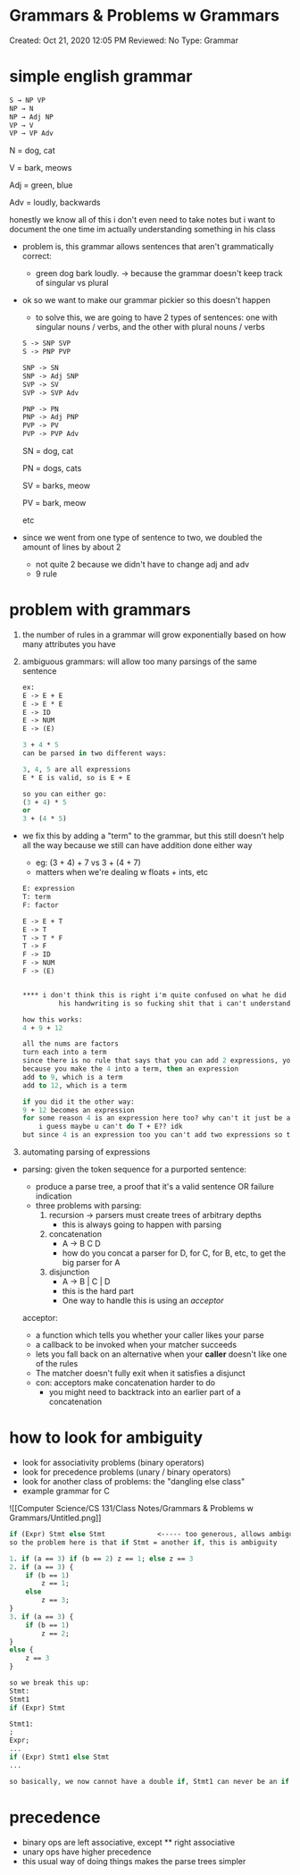 # Grammars & Problems w Grammars

Created: Oct 21, 2020 12:05 PM
Reviewed: No
Type: Grammar

# simple english grammar

```ocaml
S → NP VP
NP → N
NP → Adj NP
VP → V
VP → VP Adv
```

N = dog, cat

V = bark, meows

Adj = green, blue

Adv = loudly, backwards

honestly we know all of this i don't even need to take notes but i want to document the one time im actually understanding something in his class

- problem is, this grammar allows sentences that aren't grammatically correct:
    - green dog bark loudly. → because the grammar doesn't keep track of singular vs plural
- ok so we want to make our grammar pickier so this doesn't happen
    - to solve this, we are going to have 2 types of sentences: one with singular nouns / verbs, and the other with plural nouns / verbs

    ```ocaml
    S -> SNP SVP
    S -> PNP PVP

    SNP -> SN
    SNP -> Adj SNP
    SVP -> SV
    SVP -> SVP Adv

    PNP -> PN
    PNP -> Adj PNP
    PVP -> PV
    PVP -> PVP Adv
    ```

    SN = dog, cat

    PN = dogs, cats

    SV = barks, meow

    PV = bark, meow

    etc

- since we went from one type of sentence to two, we doubled the amount of lines by about 2
    - not quite 2 because we didn't have to change adj and adv
    - 9 rule

# problem with grammars

1. the number of rules in a grammar will grow exponentially based on how many attributes you have 
2. ambiguous grammars: will allow too many parsings of the same sentence

    ```ocaml
    ex: 
    E -> E + E
    E -> E * E
    E -> ID
    E -> NUM
    E -> (E)

    3 + 4 * 5 
    can be parsed in two different ways: 

    3, 4, 5 are all expressions 
    E * E is valid, so is E + E

    so you can either go: 
    (3 + 4) * 5
    or 
    3 + (4 * 5) 
    ```

- we fix this by adding a "term" to the grammar, but this still doesn't help all the way because we still can have addition done either way
    - eg: (3 + 4) + 7 vs 3 + (4 + 7)
    - matters when we're dealing w floats + ints, etc

    ```ocaml
    E: expression
    T: term
    F: factor 

    E -> E + T
    E -> T
    T -> T * F
    T -> F
    F -> ID
    F -> NUM
    F -> (E)
    ```

    ```ocaml

    **** i don't think this is right i'm quite confused on what he did 
    		 his handwriting is so fucking shit that i can't understand what he's even writing ****

    how this works: 
    4 + 9 + 12

    all the nums are factors 
    turn each into a term 
    since there is no rule that says that you can add 2 expressions, you must add the first two numbers first
    because you make the 4 into a term, then an expression
    add to 9, which is a term
    add to 12, which is a term 

    if you did it the other way:
    9 + 12 becomes an expression
    for some reason 4 is an expression here too? why can't it just be a term
    	i guess maybe u can't do T + E?? idk 
    but since 4 is an expression too you can't add two expressions so this wouldn't work

    ```

3. automating parsing of expressions

- parsing: given the token sequence for a purported sentence:
    - produce a parse tree, a proof that it's a valid sentence OR failure indication
    - three problems with parsing:
        1. recursion → parsers must create trees of arbitrary depths
            - this is always going to happen with parsing
        2. concatenation 
            - A → B C D
            - how do you concat a parser for D, for C, for B, etc, to get the big parser for A
        3. disjunction 
            - A → B | C | D
            - this is the hard part
            - One way to handle this is using an *acceptor*

    acceptor: 

    - a function which tells you whether your caller likes your parse
    - a callback to be invoked when your matcher succeeds
    - lets you fall back on an alternative when your **caller** doesn't like one of the rules
    - The matcher doesn't fully exit when it satisfies a disjunct
    - con: acceptors make concatenation harder to do
        - you might need to backtrack into an earlier part of a concatenation

# how to look for ambiguity

- look for associativity problems (binary operators)
- look for precedence problems (unary / binary operators)
- look for another class of problems: the "dangling else class"
- example grammar for C

![[Computer Science/CS 131/Class Notes/Grammars & Problems w Grammars/Untitled.png]]

```ocaml
if (Expr) Stmt else Stmt             <----- too generous, allows ambiguity 
so the problem here is that if Stmt = another if, this is ambiguity 

1. if (a == 3) if (b == 2) z == 1; else z == 3
2. if (a == 3) {
	if (b == 1) 
		z == 1;
	else 
		z == 3;
}
3. if (a == 3) {
	if (b == 1)
		z == 2;
}
else {
	z == 3
}

so we break this up: 
Stmt: 
Stmt1
if (Expr) Stmt 

Stmt1: 
; 
Expr;
...
if (Expr) Stmt1 else Stmt
...

so basically, we now cannot have a double if, Stmt1 can never be an if 
```

# precedence

- binary ops are left associative, except ** right associative
- unary ops have higher precedence
- this usual way of doing things makes the parse trees simpler